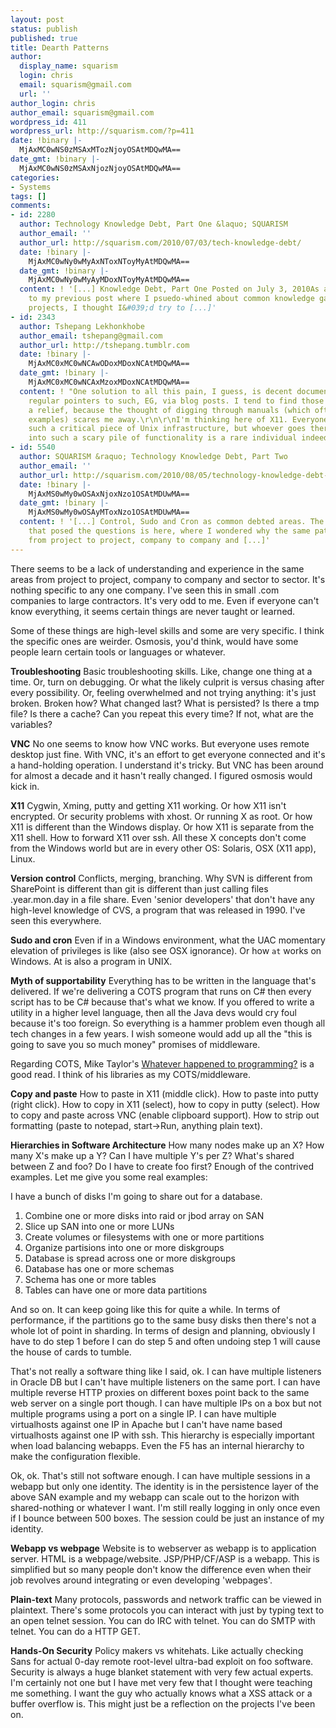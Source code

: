 ```yaml
---
layout: post
status: publish
published: true
title: Dearth Patterns
author:
  display_name: squarism
  login: chris
  email: squarism@gmail.com
  url: ''
author_login: chris
author_email: squarism@gmail.com
wordpress_id: 411
wordpress_url: http://squarism.com/?p=411
date: !binary |-
  MjAxMC0wNS0zMSAxMTozNjoyOSAtMDQwMA==
date_gmt: !binary |-
  MjAxMC0wNS0zMSAxNjozNjoyOSAtMDQwMA==
categories:
- Systems
tags: []
comments:
- id: 2280
  author: Technology Knowledge Debt, Part One &laquo; SQUARISM
  author_email: ''
  author_url: http://squarism.com/2010/07/03/tech-knowledge-debt/
  date: !binary |-
    MjAxMC0wNy0wMyAxNToxNToyMyAtMDQwMA==
  date_gmt: !binary |-
    MjAxMC0wNy0wMyAyMDoxNToyMyAtMDQwMA==
  content: ! '[...] Knowledge Debt, Part One Posted on July 3, 2010As a follow-up
    to my previous post where I psuedo-whined about common knowledge gaps in technology
    projects, I thought I&#039;d try to [...]'
- id: 2343
  author: Tshepang Lekhonkhobe
  author_email: tshepang@gmail.com
  author_url: http://tshepang.tumblr.com
  date: !binary |-
    MjAxMC0xMC0wNCAwODoxMDoxNCAtMDQwMA==
  date_gmt: !binary |-
    MjAxMC0xMC0wNCAxMzoxMDoxNCAtMDQwMA==
  content: ! "One solution to all this pain, I guess, is decent documentation, and
    regular pointers to such, EG, via blog posts. I tend to find those to be such
    a relief, because the thought of digging through manuals (which often lack nice
    examples) scares me away.\r\n\r\nI'm thinking here of X11. Everyone knows it's
    such a critical piece of Unix infrastructure, but whoever goes there to poke around
    into such a scary pile of functionality is a rare individual indeed."
- id: 5540
  author: SQUARISM &raquo; Technology Knowledge Debt, Part Two
  author_email: ''
  author_url: http://squarism.com/2010/08/05/technology-knowledge-debt-part-two/
  date: !binary |-
    MjAxMS0wMy0wOSAxNjoxNzo1OSAtMDUwMA==
  date_gmt: !binary |-
    MjAxMS0wMy0wOSAyMToxNzo1OSAtMDUwMA==
  content: ! '[...] Control, Sudo and Cron as common debted areas. The original post
    that posed the questions is here, where I wondered why the same patterns happen
    from project to project, company to company and [...]'
---
```

There seems to be a lack of understanding and experience in the same areas from project to project, company to company and sector to sector.  It's nothing specific to any one company.  I've seen this in small .com companies to large contractors.  It's very odd to me.  Even if everyone can't know everything, it seems certain things are never taught or learned.

Some of these things are high-level skills and some are very specific.  I think the specific ones are weirder.  Osmosis, you'd think, would have some people learn certain tools or languages or whatever.

**Troubleshooting**
Basic troubleshooting skills.  Like, change one thing at a time.  Or, turn on debugging.  Or what the likely culprit is versus chasing after every possibility.  Or, feeling overwhelmed and not trying anything: it's just broken.  Broken how?  What changed last?  What is persisted?  Is there a tmp file?  Is there a cache?  Can you repeat this every time?  If not, what are the variables?

**VNC**
No one seems to know how VNC works.  But everyone uses remote desktop just fine.  With VNC, it's an effort to get everyone connected and it's a hand-holding operation.  I understand it's tricky.  But VNC has been around for almost a decade and it hasn't really changed.  I figured osmosis would kick in.

**X11**
Cygwin, Xming, putty and getting X11 working.  Or how X11 isn't encrypted.  Or security problems with xhost.  Or running X as root.  Or how X11 is different than the Windows display.  Or how X11 is separate from the X11 shell.  How to forward X11 over ssh.  All these X concepts don't come from the Windows world but are in every other OS: Solaris, OSX (X11 app), Linux.

**Version control**
Conflicts, merging, branching.  Why SVN is different from SharePoint is different than git is different than just calling files .year.mon.day in a file share.  Even 'senior developers' that don't have any high-level knowledge of CVS, a program that was released in 1990.  I've seen this everywhere.

**Sudo and cron**
Even if in a Windows environment, what the UAC momentary elevation of privileges is like (also see OSX ignorance).  Or how `at` works on Windows.  At is also a program in UNIX.

**Myth of supportability**
Everything has to be written in the language that's delivered.  If we're delivering a COTS program that runs on C# then every script has to be C# because that's what we know.  If you offered to write a utility in a higher level language, then all the Java devs would cry foul because it's too foreign.  So everything is a hammer problem even though all tech changes in a few years.  I wish someone would add up all the "this is going to save you so much money" promises of middleware.

Regarding COTS, Mike Taylor's [Whatever happened to programming?](http://reprog.wordpress.com/2010/03/03/whatever-happened-to-programming/) is a good read.  I think of his libraries as my COTS/middleware.

**Copy and paste**
How to paste in X11 (middle click).  How to paste into putty (right click).  How to copy in X11 (select), how to copy in putty (select).  How to copy and paste across VNC (enable clipboard support).  How to strip out formatting (paste to notepad, start->Run, anything plain text).

**Hierarchies in Software Architecture**
How many nodes make up an X?  How many X's make up a Y?  Can I have multiple Y's per Z?  What's shared between Z and foo?  Do I have to create foo first?  Enough of the contrived examples.  Let me give you some real examples:

I have a bunch of disks I'm going to share out for a database.

1.  Combine one or more disks into raid or jbod array on SAN
2.  Slice up SAN into one or more LUNs
3.  Create volumes or filesystems with one or more partitions
4.  Organize partisions into one or more diskgroups
5.  Database is spread across one or more diskgroups
6.  Database has one or more schemas
7.  Schema has one or more tables
8.  Tables can have one or more data partitions</p>

And so on.  It can keep going like this for quite a while.  In terms of performance, if the partitions go to the same busy disks then there's not a whole lot of point in sharding.  In terms of design and planning, obviously I have to do step 1 before I can do step 5 and often undoing step 1 will cause the house of cards to tumble.

That's not really a software thing like I said, ok.  I can have multiple listeners in Oracle DB but I can't have multiple listeners on the same port.  I can have multiple reverse HTTP proxies on different boxes point back to the same web server on a single port though.  I can have multiple IPs on a box but not multiple programs using a port on a single IP.  I can have multiple virtualhosts against one IP in Apache but I can't have name based virtualhosts against one IP with ssh.  This hierarchy is especially important when load balancing webapps.  Even the F5 has an internal hierarchy to make the configuration flexible.

Ok, ok.  That's still not software enough.  I can have multiple sessions in a webapp but only one identity.  The identity is in the persistence layer of the above SAN example and my webapp can scale out to the horizon with shared-nothing or whatever I want.  I'm still really logging in only once even if I bounce between 500 boxes.  The session could be just an instance of my identity.

**Webapp vs webpage**
Website is to webserver as webapp is to application server.  HTML is a webpage/website.  JSP/PHP/CF/ASP is a webapp.  This is simplified but so many people don't know the difference even when their job revolves around integrating or even developing 'webpages'.

**Plain-text**
Many protocols, passwords and network traffic can be viewed in plaintext.  There's some protocols you can interact with just by typing text to an open telnet session.  You can do IRC with telnet.  You can do SMTP with telnet.  You can do a HTTP GET.

**Hands-On Security**
Policy makers vs whitehats.  Like actually checking Sans for actual 0-day remote root-level ultra-bad exploit on foo software.  Security is always a huge blanket statement with very few actual experts.  I'm certainly not one but I have met very few that I thought were teaching me something.  I want the guy who actually knows what a XSS attack or a buffer overflow is.  This might just be a reflection on the projects I've been on.